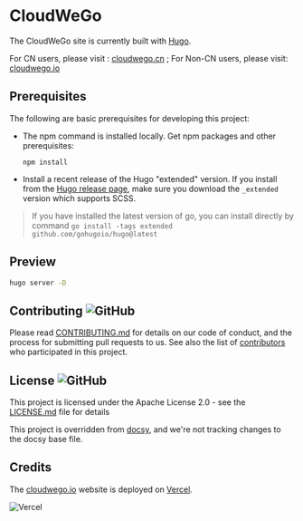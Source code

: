 <!-- override from docsy: we're not tracking changes to the docsy base file. -->

# CloudWeGo

The CloudWeGo site is currently built with [Hugo](https://gohugo.io/).

For CN users, please visit : [cloudwego.cn](https://www.cloudwego.cn/zh) ; 
For Non-CN users, please visit: [cloudwego.io](https://www.cloudwego.io/) 

## Prerequisites

The following are basic prerequisites for developing this project:

- The npm command is installed locally. Get npm packages and other prerequisites:

  ```shell
  npm install
  ```

- Install a recent release of the Hugo "extended" version. If you install from
  the [Hugo release page](https://github.com/gohugoio/hugo/releases), make sure
  you download the `_extended` version which supports SCSS.

> If you have installed the latest version of go, you can install directly by command `go install -tags extended github.com/gohugoio/hugo@latest`

## Preview

```sh
hugo server -D
```

## Contributing ![GitHub](https://img.shields.io/github/contributors/cloudwego/cloudwego.github.io)

Please read [CONTRIBUTING.md](https://github.com/cloudwego/cloudwego.github.io/blob/master/CONTRIBUTING.md) for details on our code of conduct, and the process for submitting pull requests to us.
See also the list of [contributors](https://github.com/cloudwego/cloudwego.github.io/graphs/contributors) who participated in this project.

## License ![GitHub](https://img.shields.io/github/license/cloudwego/cloudwego.github.io)

This project is licensed under the Apache License 2.0 - see the [LICENSE.md](https://github.com/cloudwego/cloudwego.github.io/blob/master/LICENSE) file for details

This project is overridden from [docsy](http://github.com/google/docsy), and we're not tracking changes to the docsy base file.

## Credits

The [cloudwego.io](https://www.cloudwego.io/)  website is deployed on [Vercel](https://vercel.com/?utm_source=CloudWeGo&utm_campaign=oss).

![Vercel](https://images.ctfassets.net/e5382hct74si/78Olo8EZRdUlcDUFQvnzG7/fa4cdb6dc04c40fceac194134788a0e2/1618983297-powered-by-vercel.svg)
